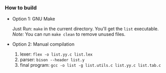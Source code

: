 ### How to build

* Option 1: GNU Make

    Just Run: `make` in the current directory. You'll get the `list` executable.
    _Note:_ You can run `make clean` to remove unused files.

* Option 2: Manual compilation
    1. lexer: `flex -o list.yy.c list.lex`
    1. parser: `bison --header list.y`
    2. final program: `gcc -o list -g list.utils.c list.yy.c list.tab.c`
